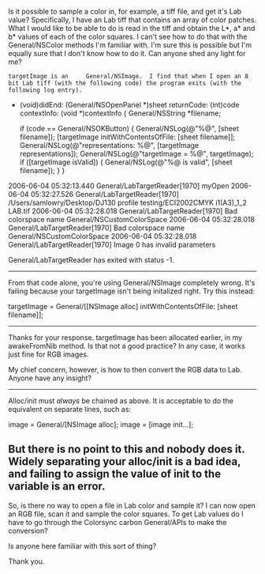 
Is it possible to sample a color in, for example, a tiff file, and get it's Lab value?
Specifically, I have an Lab tiff that contains an array of color patches.  What I would like to be able to do is read in the tiff and obtain the L*, a* and b* values of each of the color squares.
I can't see how to do that with the General/NSColor methods I'm familiar with.  I'm sure this is possible but I'm equally sure that I don't know how to do it.  Can anyone shed any light for me?

    targetImage is an     General/NSImage.  I find that when I open an 8 bit Lab tiff (with the following code) the program exits (with the following log entry).

    
- (void)didEnd: (General/NSOpenPanel *)sheet
	returnCode: (int)code
   contextInfo: (void *)contextInfo
{
	General/NSString *filename;
	
	if (code == General/NSOKButton) {
		General/NSLog(@"%@", [sheet filename]);
		[targetImage initWithContentsOfFile: [sheet filename]];
		General/NSLog(@"representations: %@", [targetImage representations]);
		General/NSLog(@"targetImage = %@", targetImage);
		if ([targetImage isValid]) {
			General/NSLog(@"%@ is valid", [sheet filename]);
		}
	}

    
2006-06-04 05:32:13.440 General/LabTargetReader[1970] myOpen
2006-06-04 05:32:27.526 General/LabTargetReader[1970] /Users/samlowry/Desktop/DJ130 profile testing/ECI2002CMYK i1(A3)_1_2 LAB.tif
2006-06-04 05:32:28.018 General/LabTargetReader[1970] Bad colorspace name General/NSCustomColorSpace
2006-06-04 05:32:28.018 General/LabTargetReader[1970] Bad colorspace name General/NSCustomColorSpace
2006-06-04 05:32:28.018 General/LabTargetReader[1970] Image 0 has invalid parameters

General/LabTargetReader has exited with status -1.


----

From that code alone, you're using General/NSImage completely wrong. It's failing because your targetImage isn't being initalized right. Try this instead:
    
targetImage = General/[[NSImage alloc] initWithContentsOfFile: [sheet filename]];


----
Thanks for your response.
    targetImage has been allocated earlier, in my     awakeFromNib method.  Is that not a good practice?
In any case, it works just fine for RGB images.

My chief concern, however, is how to then convert the RGB data to Lab.  Anyone have any insight?

----
Alloc/init must *always* be chained as above. It is acceptable to do the equivalent on separate lines, such as:

    
image = General/[NSImage alloc];
image = [image init...];


But there is no point to this and nobody does it. Widely separating your alloc/init is a bad idea, and failing to assign the value of init to the variable is an error.
----

So, is there no way to open a file in Lab color and sample it?
I can now open an RGB file, scan it and sample the color squares.  To get Lab values do I have to go through the Colorsync carbon General/APIs to make the conversion?

Is anyone here familiar with this sort of thing?

Thank you.